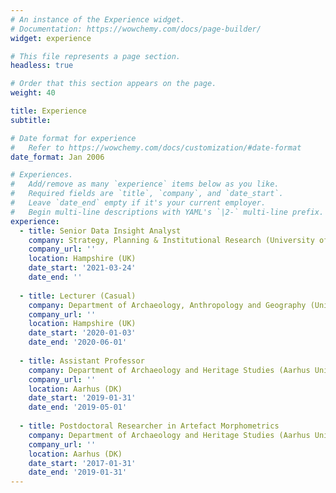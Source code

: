 ```yaml
---
# An instance of the Experience widget.
# Documentation: https://wowchemy.com/docs/page-builder/
widget: experience

# This file represents a page section.
headless: true

# Order that this section appears on the page.
weight: 40

title: Experience
subtitle:

# Date format for experience
#   Refer to https://wowchemy.com/docs/customization/#date-format
date_format: Jan 2006

# Experiences.
#   Add/remove as many `experience` items below as you like.
#   Required fields are `title`, `company`, and `date_start`.
#   Leave `date_end` empty if it's your current employer.
#   Begin multi-line descriptions with YAML's `|2-` multi-line prefix.
experience:
  - title: Senior Data Insight Analyst
    company: Strategy, Planning & Institutional Research (University of Southampton)
    company_url: ''
    location: Hampshire (UK)
    date_start: '2021-03-24'
    date_end: ''
        
  - title: Lecturer (Casual)
    company: Department of Archaeology, Anthropology and Geography (University of Winchester)
    company_url: ''
    location: Hampshire (UK)
    date_start: '2020-01-03'
    date_end: '2020-06-01'
    
  - title: Assistant Professor
    company: Department of Archaeology and Heritage Studies (Aarhus University)
    company_url: ''
    location: Aarhus (DK)
    date_start: '2019-01-31'
    date_end: '2019-05-01'
    
  - title: Postdoctoral Researcher in Artefact Morphometrics
    company: Department of Archaeology and Heritage Studies (Aarhus University)
    company_url: ''
    location: Aarhus (DK)
    date_start: '2017-01-31'
    date_end: '2019-01-31'    
---
```

